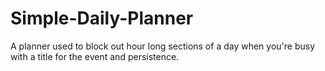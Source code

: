 # Simple-Daily-Planner
A planner used to block out hour long sections of a day when you're busy with a title for the event and persistence. 
